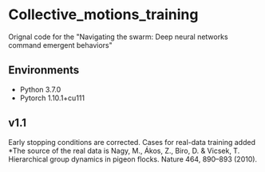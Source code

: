 # Collective_motions_training
Orignal code for the "Navigating the swarm: Deep neural networks command emergent behaviors"

## Environments
- Python 3.7.0
- Pytorch 1.10.1+cu111

## v1.1
Early stopping conditions are corrected.
Cases for real-data training added
*The source of the real data is Nagy, M., Ákos, Z., Biro, D. & Vicsek, T. Hierarchical group dynamics in pigeon flocks. Nature 464, 890–893 (2010).
